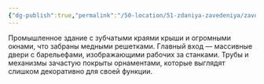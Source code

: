 ```yaml
---
{"dg-publish":true,"permalink":"/50-location/51-zdaniya-zavedeniya/zavody-cross-industries/","tags":["локация/здание"]}
---
```


Промышленное здание с зубчатыми краями крыши и огромными окнами, что забраны медными решетками. Главный вход — массивные двери с барельефами, изображающими рабочих за станками. Трубы и механизмы зачастую покрыты орнаментами, которые выглядят слишком декоративно для своей функции. 